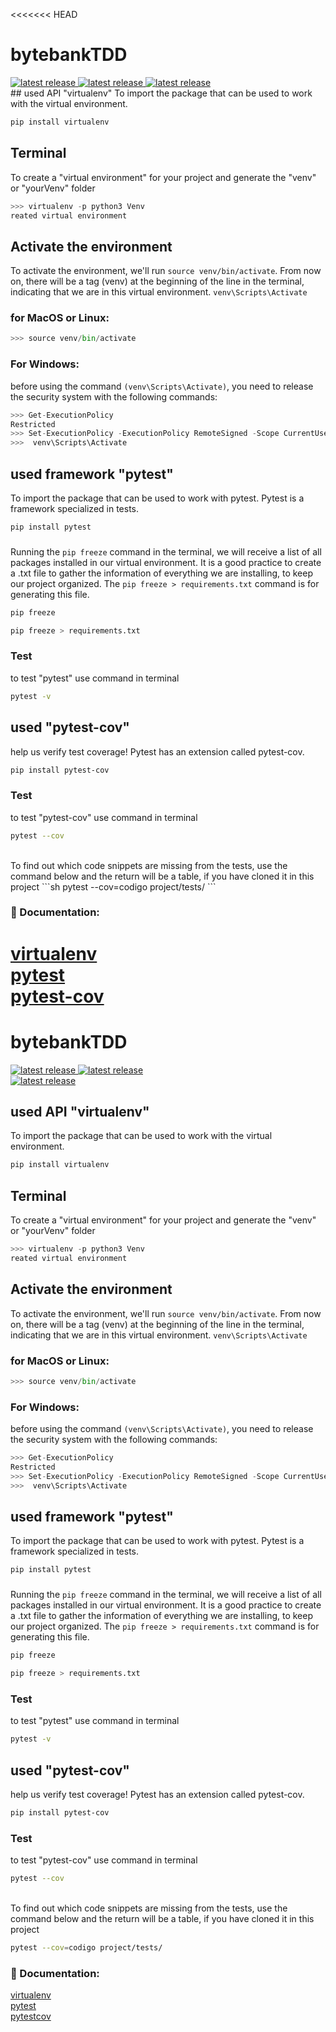 <<<<<<< HEAD
# bytebankTDD

<a href="https://pypi.org/project/virtualenv/">
  <img src="https://img.shields.io/badge/virtualenv-v20.23.0-blue" alt="latest release" />
</a>
<a href="https://pypi.org/project/pytest/#histor">
  <img src="https://img.shields.io/badge/pytest-v7.3.2-blue" alt="latest release" />
</a>
<a href="https://pypi.org/project/pytest-cov/">
  <img src="https://img.shields.io/badge/pytestcov-v4.1.0-blue" alt="latest release" /> 
</a>

<br>
## used API "virtualenv"
To import the package that can be used to work with the virtual environment.

```sh
pip install virtualenv
```

## Terminal
To create a "virtual environment" for your project and generate the "venv" or "yourVenv" folder
```python
>>> virtualenv -p python3 Venv
reated virtual environment
```

## Activate the environment
To activate the environment, we'll run `source venv/bin/activate`. From now on, there will be a tag (venv) at the beginning of the line in the terminal, indicating that we are in this virtual environment.
`venv\Scripts\Activate`

### for MacOS or Linux:
```python
>>> source venv/bin/activate
```

### For Windows: 
before using the command `(venv\Scripts\Activate)`, you need to release the security system with the following commands:
```python
>>> Get-ExecutionPolicy 
Restricted
>>> Set-ExecutionPolicy -ExecutionPolicy RemoteSigned -Scope CurrentUser
>>>  venv\Scripts\Activate
```

## used framework "pytest"
To import the package that can be used to work with pytest. Pytest is a framework specialized in tests.
```sh
pip install pytest
```
### 
Running the `pip freeze` command in the terminal, we will receive a list of all packages installed in our virtual environment. It is a good practice to create a .txt file to gather the information of everything we are installing, to keep our project organized. The `pip freeze > requirements.txt` command is for generating this file.
```sh
pip freeze
```
```sh
pip freeze > requirements.txt
```

### Test
to test "pytest" use command in terminal
```sh
pytest -v
```

## used "pytest-cov"
help us verify test coverage! Pytest has an extension called pytest-cov.
```sh
pip install pytest-cov
```
### Test 
to test "pytest-cov" use command in terminal
```sh
pytest --cov
```
<br>
To find out which code snippets are missing from the tests, use the command below and the return will be a table, if you have cloned it in this project
```sh
pytest --cov=codigo project/tests/
```


### 📖 Documentation: <br>
[virtualenv](https://virtualenv.pypa.io/en/latest/) <br>
[pytest](https://docs.pytest.org/en/7.3.x/) <br>
[pytest-cov](https://pytest-cov.readthedocs.io/en/latest/readme.html#installation:~:text=software%3A%20MIT%20license-,Installation%C2%B6,-Install%20with%20pip) <br>
=======
# bytebankTDD

<a href="https://pypi.org/project/virtualenv/">
  <img src="https://img.shields.io/badge/virtualenv-v20.23.0-blue" alt="latest release" />
</a>
<a href="https://pypi.org/project/pytest/#histor">
  <img src="https://img.shields.io/badge/pytest-v7.3.2-blue" alt="latest release" /> <br>
</a>
<a href="https://pypi.org/project/pytest-cov/">
  <img src="https://img.shields.io/badge/pytest-cov-v4.1.0-blue" alt="latest release" /> <br>
</a>

## used API "virtualenv"
To import the package that can be used to work with the virtual environment.

```sh
pip install virtualenv
```

## Terminal
To create a "virtual environment" for your project and generate the "venv" or "yourVenv" folder
```python
>>> virtualenv -p python3 Venv
reated virtual environment
```

## Activate the environment
To activate the environment, we'll run `source venv/bin/activate`. From now on, there will be a tag (venv) at the beginning of the line in the terminal, indicating that we are in this virtual environment.
`venv\Scripts\Activate`

### for MacOS or Linux:
```python
>>> source venv/bin/activate
```

### For Windows: 
before using the command `(venv\Scripts\Activate)`, you need to release the security system with the following commands:
```python
>>> Get-ExecutionPolicy 
Restricted
>>> Set-ExecutionPolicy -ExecutionPolicy RemoteSigned -Scope CurrentUser
>>>  venv\Scripts\Activate
```

## used framework "pytest"
To import the package that can be used to work with pytest. Pytest is a framework specialized in tests.
```sh
pip install pytest
```
### 
Running the `pip freeze` command in the terminal, we will receive a list of all packages installed in our virtual environment. It is a good practice to create a .txt file to gather the information of everything we are installing, to keep our project organized. The `pip freeze > requirements.txt` command is for generating this file.
```sh
pip freeze
```
```sh
pip freeze > requirements.txt
```

### Test
to test "pytest" use command in terminal
```sh
pytest -v
```

## used "pytest-cov"
help us verify test coverage! Pytest has an extension called pytest-cov.
```sh
pip install pytest-cov
```
### Test 
to test "pytest-cov" use command in terminal
```sh
pytest --cov
```
<br>
To find out which code snippets are missing from the tests, use the command below and the return will be a table, if you have cloned it in this project

```sh
pytest --cov=codigo project/tests/
```


### 📖 Documentation: <br>
[virtualenv](https://virtualenv.pypa.io/en/latest/) <br>
[pytest](https://docs.pytest.org/en/7.3.x/) <br>
[pytestcov](https://pytest-cov.readthedocs.io/en/latest/readme.html#installation:~:text=software%3A%20MIT%20license-,Installation%C2%B6,-Install%20with%20pip) <br>
